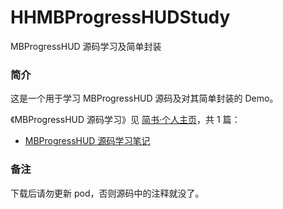 # HHMBProgressHUDStudy

MBProgressHUD 源码学习及简单封装

### 简介

这是一个用于学习 MBProgressHUD 源码及对其简单封装的 Demo。

《MBProgressHUD 源码学习》见 [简书·个人主页](https://www.jianshu.com/u/71f817a3a70b)，共 1 篇：

- [MBProgressHUD 源码学习笔记](https://www.jianshu.com/p/b5eeee088e03)

### 备注

下载后请勿更新 pod，否则源码中的注释就没了。
